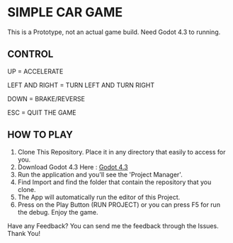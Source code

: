 # SIMPLE CAR GAME

This is a Prototype, not an actual game build. Need Godot 4.3 to running.

## CONTROL

UP = ACCELERATE

LEFT AND RIGHT = TURN LEFT AND TURN RIGHT

DOWN = BRAKE/REVERSE

ESC = QUIT THE GAME

## HOW TO PLAY

1. Clone This Repository. Place it in any directory that easily to access for you.
2. Download Godot 4.3 Here :
[Godot 4.3](https://godotengine.org/download/archive/4.3-dev6/)
3. Run the application and you'll see the 'Project Manager'.
4. Find Import and find the folder that contain the repository that you clone.
5. The App will automatically run the editor of this Project.
6. Press on the Play Button (RUN PROJECT) or you can press F5 for run the debug. Enjoy the game.

Have any Feedback? You can send me the feedback through the Issues. Thank You!
